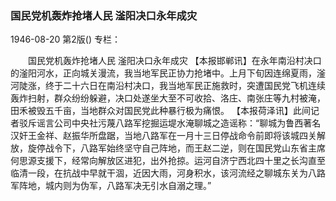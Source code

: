 ### 国民党机轰炸抢堵人民  滏阳决口永年成灾

1946-08-20
第2版()
专栏：

　　国民党机轰炸抢堵人民
    滏阳决口永年成灾
    【本报邯郸讯】在永年南沿村决口的滏阳河水，正向城关漫流，我当地军民正协力抢堵中。上月下旬因连绵夏雨，滏河陡涨，终于二十六日在南沿村决口，我当地军民正施救时，突遭国民党飞机连续轰炸扫射，群众纷纷躲避，决口处遂坐大至不可收拾、洛庄、南张庄等九村被淹，田禾被毁五千亩，当地群众对国民党此种暴行极为痛恨。
    【本报荷泽讯】此间记者驳斥谣言公司中央社污蔑八路军挖掘运堤水淹聊城之造谣称：“聊城为鲁西著名汉奸王金祥、赵振华所盘踞，当地八路军在一月十三日停战命令前即将该城四关解放，旋停战令下，八路军始终坚守自己阵地，而王赵二逆，则在国民党山东省主席何思源支援下，经常向解放区进犯，出外抢掠。运河自济宁西北四十里之长沟直至临清一段，在抗战中早就干涸，近因大雨，河身积水，该河流经之聊城东关为八路军阵地，城内则为伪军，八路军决无引水自溺之理。”
